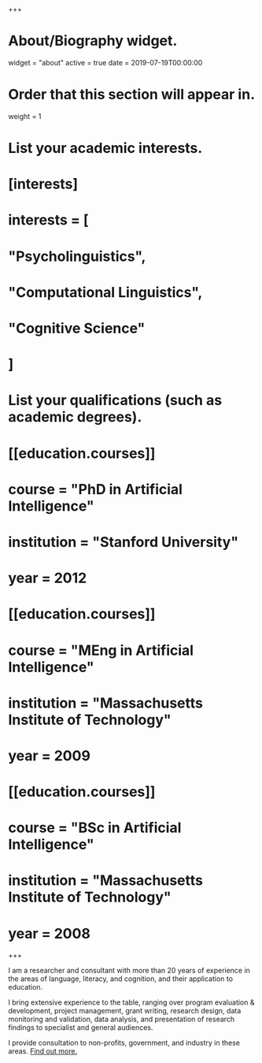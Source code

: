 +++
# About/Biography widget.
widget = "about"
active = true
date = 2019-07-19T00:00:00

# Order that this section will appear in.
weight = 1

# List your academic interests.
# [interests]
# interests = [
#   "Psycholinguistics",
#   "Computational Linguistics",
#   "Cognitive Science"
# ]

# List your qualifications (such as academic degrees).
# [[education.courses]]
#  course = "PhD in Artificial Intelligence"
#  institution = "Stanford University"
#  year = 2012

# [[education.courses]]
#  course = "MEng in Artificial Intelligence"
#  institution = "Massachusetts Institute of Technology"
#  year = 2009

# [[education.courses]]
#  course = "BSc in Artificial Intelligence"
#  institution = "Massachusetts Institute of Technology"
#  year = 2008

+++

I am a researcher and consultant with more than 20 years of experience
in the areas of language, literacy, and cognition, and their
application to education.

I bring extensive experience to the table, ranging over program
evaluation & development, project management, grant writing, research
design, data monitoring and validation, data analysis, and
presentation of research findings to specialist and general audiences.

I provide consultation to non-profits, government, and industry in
these areas. [Find out more.](/consulting)

